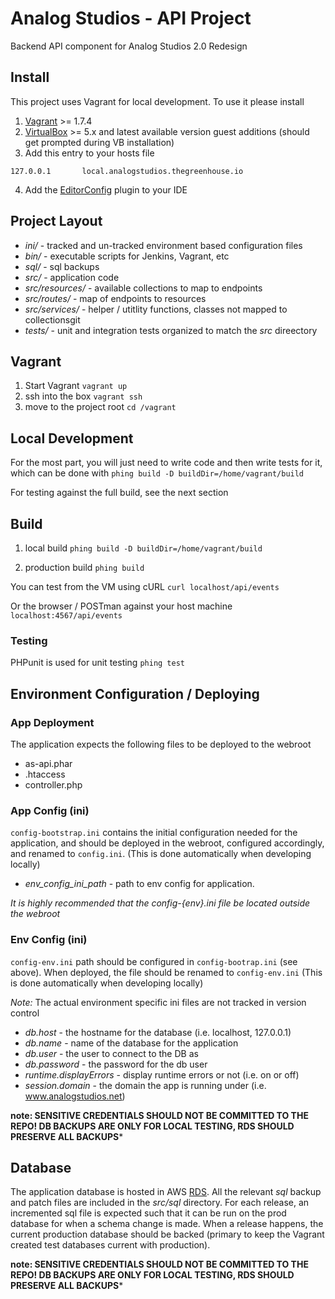 # Analog Studios - API Project

Backend API component for Analog Studios 2.0 Redesign

## Install

This project uses Vagrant for local development.  To use it please install

1.  [Vagrant][] >= 1.7.4
2.  [VirtualBox][] >= 5.x and latest available version guest additions (should get prompted during VB installation)
3. Add this entry to your hosts file
```
127.0.0.1       local.analogstudios.thegreenhouse.io
```

4. Add the [EditorConfig][] plugin to your IDE

[phing]: https://www.phing.info/
[composer]: https://getcomposer.org/
[EditorConfig]: http://editorconfig.org/
[php]: http://php.net/
[Vagrant]: https://www.vagrantup.com/
[VirtualBox]: https://www.virtualbox.org/

## Project Layout

- *ini/* - tracked and un-tracked environment based configuration files
- *bin/* - executable scripts for Jenkins, Vagrant, etc
- *sql/* - sql backups
- *src/* - application code
- *src/resources/* - available collections to map to endpoints
- *src/routes/* - map of endpoints to resources
- *src/services/* - helper / utitlity functions, classes not mapped to collectionsgit
- *tests/* - unit and integration tests organized to match the _src_ direectory

## Vagrant
1. Start Vagrant `vagrant up`
2. ssh into the box `vagrant ssh`
3. move to the project root `cd /vagrant`

## Local Development
For the most part, you will just need to write code and then write tests for it, which can be done with
`phing build -D buildDir=/home/vagrant/build`

For testing against the full build, see the next section

## Build
1. local build `phing build -D buildDir=/home/vagrant/build`

2. production build `phing build`

You can test from the VM using cURL
`curl localhost/api/events`

Or the browser / POSTman against your host machine
`localhost:4567/api/events`

### Testing
PHPunit is used for unit testing
`phing test`

## Environment Configuration / Deploying

### App Deployment
The application expects the following files to be deployed to the webroot
* as-api.phar
* .htaccess
* controller.php

### App Config (ini)
`config-bootstrap.ini` contains the initial configuration needed for the application, and should be deployed in the
webroot, configured accordingly, and renamed to `config.ini`.  (This is done automatically when developing locally)
- _env_config_ini_path_  - path to env config for application.


*It is highly recommended that the config-{env}.ini file be located outside the webroot*

### Env Config (ini)
`config-env.ini` path should be configured in `config-bootrap.ini` (see above).  When deployed, the file should be
renamed to `config-env.ini`  (This is done automatically when developing locally)

*Note:* The actual environment specific ini files are not tracked in version control

- _db.host_ - the hostname for the database (i.e. localhost, 127.0.0.1)
- _db.name_ - name of the database for the application
- _db.user_ - the user to connect to the DB as
- _db.password_ - the password for the db user
- _runtime.displayErrors_ - display runtime errors or not (i.e. on or off)
- _session.domain_ - the domain the app is running under (i.e. www.analogstudios.net)

**note: SENSITIVE CREDENTIALS SHOULD NOT BE COMMITTED TO THE REPO!  DB BACKUPS ARE ONLY FOR LOCAL TESTING, RDS SHOULD
PRESERVE ALL BACKUPS***

## Database
The application database is hosted in AWS [RDS].  All the relevant _sql_ backup and patch files are included in the
_src/sql_ directory.  For each release, an incremented sql file is expected such that it can be run on the prod database
for when a schema change is made.  When a release happens, the current production database should be backed (primary
to keep the Vagrant created test databases current with production).

**note: SENSITIVE CREDENTIALS SHOULD NOT BE COMMITTED TO THE REPO!  DB BACKUPS ARE ONLY FOR LOCAL TESTING, RDS SHOULD
PRESERVE ALL BACKUPS***

[RDS]: https://aws.amazon.com/rds/
